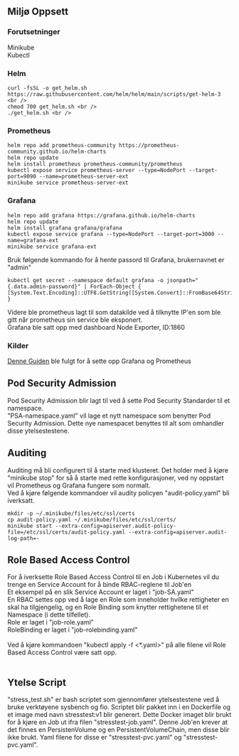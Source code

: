 ## Miljø Oppsett
### Forutsetninger <br />
Minikube <br />
Kubectl  <br />
### Helm <br />
```
curl -fsSL -o get_helm.sh https://raw.githubusercontent.com/helm/helm/main/scripts/get-helm-3 <br />
chmod 700 get_helm.sh <br />
./get_helm.sh <br />
```
### Prometheus
```
helm repo add prometheus-community https://prometheus-community.github.io/helm-charts
helm repo update
helm install prometheus prometheus-community/prometheus
kubectl expose service prometheus-server --type=NodePort --target-port=9090 --name=prometheus-server-ext
minikube service prometheus-server-ext
```
### Grafana
```
helm repo add grafana https://grafana.github.io/helm-charts 
helm repo update
helm install grafana grafana/grafana
kubectl expose service grafana --type=NodePort --target-port=3000 --name=grafana-ext
minikube service grafana-ext
```
Bruk følgende kommando for å hente passord til Grafana, brukernavnet er "admin"
```
kubectl get secret --namespace default grafana -o jsonpath="{.data.admin-password}" | ForEach-Object { [System.Text.Encoding]::UTF8.GetString([System.Convert]::FromBase64String($_)) }
```
Videre ble prometheus lagt til som datakilde ved å tilknytte IP'en som ble gitt når prometheus sin service ble eksponert. <br />
Grafana ble satt opp med dashboard Node Exporter, ID:1860

### Kilder
[Denne Guiden](https://medium.com/@gayatripawar401/deploy-prometheus-and-grafana-on-kubernetes-using-helm-5aa9d4fbae66) ble fulgt for å sette opp Grafana og Prometheus <br />

## Pod Security Admission
Pod Security Admission blir lagt til ved å sette Pod Security Standarder til et namespace. <br />
"PSA-namespace.yaml" vil lage et nytt namespace som benytter Pod Security Admission. Dette nye namespacet benyttes til alt som omhandler disse ytelsestestene.

## Auditing
Auditing må bli configurert til å starte med klusteret. Det holder med å kjøre "minikube stop" for så å starte med rette konfigurasjoner, ved ny oppstart vil Prometheus og Grafana fungere som normalt. <br />
Ved å kjøre følgende kommandoer vil audity policyen "audit-policy.yaml" bli iverksatt.
```
mkdir -p ~/.minikube/files/etc/ssl/certs
cp audit-policy.yaml ~/.minikube/files/etc/ssl/certs/
minikube start --extra-config=apiserver.audit-policy-file=/etc/ssl/certs/audit-policy.yaml --extra-config=apiserver.audit-log-path=-
```

## Role Based Access Control
For å iverksette Role Based Access Control til en Job i Kubernetes vil du trenge en Service Account for å binde RBAC-reglene til Job'en <br />
Et eksempel på en slik Service Account er laget i "job-SA.yaml" <br />
En RBAC settes opp ved å lage en Role som inneholder hvilke rettigheter en skal ha tilgjengelig, og en Role Binding som knytter rettighetene til et Namespace (i dette tilfellet). <br />
Role er laget i "job-role.yaml" <br />
RoleBinding er laget i "job-rolebinding.yaml" <br />
<br />
Ved å kjøre kommandoen "kubectl apply -f <*.yaml>" på alle filene vil Role Based Access Control være satt opp. <br />
<br />

## Ytelse Script
"stress_test.sh" er bash scriptet som gjennomfører ytelsestestene ved å bruke verktøyene sysbench og fio. Scriptet blir pakket inn i en Dockerfile og et image med navn stresstest:v1 blir generert. Dette Docker imaget blir brukt for å kjøre en Job ut ifra filen "stresstest-job.yaml". Denne Job'en krever at det finnes en PersistenVolume og en PersistentVolumeChain, men disse blir ikke brukt. Yaml filene for disse er "stresstest-pvc.yaml" og "stresstest-pvc.yaml".

